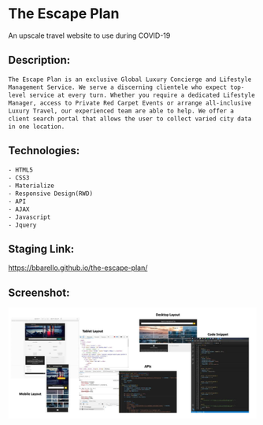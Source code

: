 # The Escape Plan
An upscale travel website to use during COVID-19

## Description:

```
The Escape Plan is an exclusive Global Luxury Concierge and Lifestyle Management Service. We serve a discerning clientele who expect top-level service at every turn. Whether you require a dedicated Lifestyle Manager, access to Private Red Carpet Events or arrange all-inclusive Luxury Travel, our experienced team are able to help. We offer a client search portal that allows the user to collect varied city data in one location.

```

## Technologies:

```
- HTML5
- CSS3
- Materialize
- Responsive Design(RWD)
- API
- AJAX
- Javascript
- Jquery

```
## Staging Link:
https://bbarello.github.io/the-escape-plan/

## Screenshot:

![Local Weather Dashboard](escape-plan.jpg)
